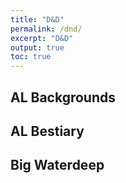 ```yaml
---
title: "D&D"
permalink: /dnd/
excerpt: "D&D"
output: true
toc: true
---
```


## AL Backgrounds

## AL Bestiary

## Big Waterdeep

